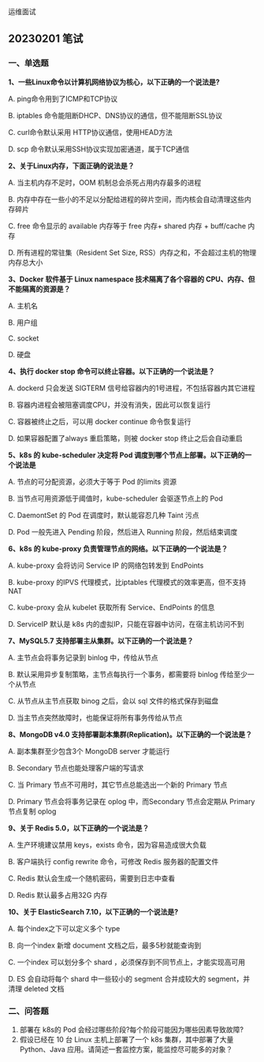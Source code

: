 运维面试

## 20230201 笔试

### 一、单选题

**1、一些Linux命令以计算机网络协议为核心，以下正确的一个说法是?**

A. ping命令用到了ICMP和TCP协议

B. iptables 命令能阻断DHCP、DNS协议的通信，但不能阻断SSL协议

C. curl命令默认采用 HTTP协议通信，使用HEAD方法

D. scp 命令默认采用SSH协议实现加密通道，属于TCP通信



**2、关于Linux内存，下面正确的说法是？**

A. 当主机内存不足时，OOM 机制总会杀死占用内存最多的进程

B. 内存中存在一些小的不足以分配给进程的碎片空间，而内核会自动清理这些内存碎片

C. free 命令显示的 available 内存等于 free 内存+ shared 内存 + buff/cache 内存

D. 所有进程的常驻集（Resident Set Size, RSS）内存之和，不会超过主机的物理内存总大小



**3、Docker 软件基于 Linux namespace 技术隔离了各个容器的 CPU、内存、但不能隔离的资源是？**

A. 主机名

B. 用户组

C. socket

D. 硬盘



**4、执行 docker stop 命令可以终止容器。以下正确的一个说法是？**

A. dockerd 只会发送 SIGTERM 信号给容器内的1号进程，不包括容器内其它进程

B. 容器内进程会被阻塞调度CPU，并没有消失，因此可以恢复运行

C. 容器被终止之后，可以用 docker continue 命令恢复运行

D. 如果容器配置了always 重启策略，则被 docker stop 终止之后会自动重启



**5、k8s 的 kube-scheduler 决定将 Pod 调度到哪个节点上部署。以下正确的一个说法是**

A. 节点的可分配资源，必须大于等于 Pod 的limits 资源

B. 当节点可用资源低于阈值时，kube-scheduler 会驱逐节点上的 Pod

C. DaemontSet 的 Pod 在调度时，默认能容忍几种 Taint 污点

D. Pod 一般先进入 Pending 阶段，然后进入 Running 阶段，然后结束调度



**6、k8s 的 kube-proxy 负责管理节点的网络。以下正确的一个说法是？**

A. kube-proxy 会将访问 Service IP 的网络包转发到 EndPoints

B. kube-proxy 的IPVS 代理模式，比iptables 代理模式的效率更高，但不支持 NAT

C. kube-proxy 会从 kubelet 获取所有 Service、EndPoints 的信息

D. ServiceIP 默认是 k8s 内的虚拟IP，只能在容器中访问，在宿主机访问不到



**7、MySQL5.7 支持部署主从集群。以下正确的一个说法是？**

A. 主节点会将事务记录到 binlog 中，传给从节点

B. 默认采用异步复制策略，主节点每执行一个事务，都需要将 binlog 传给至少一个从节点

C. 从节点从主节点获取 binog 之后，会以 sql 文件的格式保存到磁盘

D. 当主节点突然故障时，也能保证将所有事务传给从节点



**8、MongoDB v4.0 支持部署副本集群(Replication)。以下正确的一个说法是？**

A. 副本集群至少包含3个 MongoDB server 才能运行

B. Secondary 节点也能处理客户端的写请求

C. 当 Primary 节点不可用时，其它节点总能选出一个新的 Primary 节点

D. Primary 节点会将事务记录在 oplog 中，而Secondary 节点会定期从 Primary 节点复制 oplog



**9、关于 Redis 5.0，以下正确的一个说法是？**

A. 生产环境建议禁用 keys，exists 命令，因为容易造成很大负载

B. 客户端执行 config rewrite 命令，可修改 Redis 服务器的配置文件

C. Redis 默认会生成一个随机密码，需要到日志中查看

D. Redis 默认最多占用32G 内存



**10、关于 ElasticSearch 7.10，以下正确的一个说法是?**

A. 每个index之下可以定义多个 type

B. 向一个index 新增 document 文档之后，最多5秒就能查询到

C. 一个index 可以划分多个 shard ，必须保存到不同节点上，才能实现高可用

D. ES 会自动将每个 shard 中一些较小的 segment 合并成较大的 segment，并清理 deleted 文档



### 二、问答题

1. 部署在 k8s的 Pod 会经过哪些阶段?每个阶段可能因为哪些因素导致故障?
2. 假设已经在 10 台 Linux 主机上部署了一个 k8s 集群，其中部署了大量 Python、Java 应用。请简述一套监控方案，能监控尽可能多的对象？

